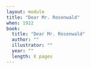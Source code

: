 ```yaml
---
layout: module
title: "Dear Mr. Rosenwald"
when: 1922
book:
  title: "Dear Mr. Rosenwald"
  author: ""
  illustrator: ""
  year: ""
  length: X pages
---
```

